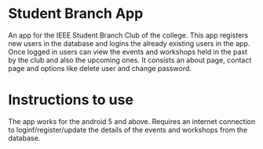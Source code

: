 # Student Branch App
An app for the IEEE Student Branch Club of the college. This app registers new users in the database and logins the already existing users in the app. Once logged in users can view the events and workshops held in the past by the club and also the upcoming ones. It consists an about page, contact page and options like delete user and change password.  



# Instructions to use  
The app works for the android 5 and above. Requires an internet connection to loginf/register/update the details of the events and workshops from the database.
